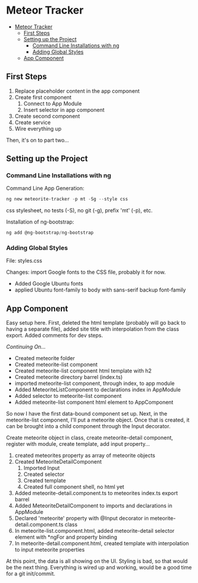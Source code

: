 # Meteor Tracker

- [Meteor Tracker](#meteor-tracker)
  - [First Steps](#first-steps)
  - [Setting up the Project](#setting-up-the-project)
    - [Command Line Installations with ng](#command-line-installations-with-ng)
    - [Adding Global Styles](#adding-global-styles)
  - [App Component](#app-component)

## First Steps

1. Replace placeholder content in the app component
2. Create first component
   1. Connect to App Module
   2. Insert selector in app component
3. Create second component
4. Create service
5. Wire everything up  

Then, it's on to part two...

## Setting up the Project

### Command Line Installations with ng

Command Line App Generation:

```ps1
ng new meteorite-tracker -p mt -Sg --style css
```

css stylesheet, no tests (-S), no git (-g), prefix 'mt' (-p), etc.  

Installation of ng-bootstrap:

```ps1
ng add @ng-bootstrap/ng-bootstrap
```

### Adding Global Styles

File: styles.css  

Changes: import Google fonts to the CSS file, probably it for now.

- Added Google Ubuntu fonts
- applied Ubuntu font-family to body with sans-serif backup font-family

## App Component

Easy setup here. First, deleted the html template (probably will go back to having a separate file), added site title with interpolation from the class export.
Added comments for dev steps.  

*Continuing On...*

- Created meteorite folder
- Created meteorite-list component
- Created meteorite-list component html template with h2
- Created meteorite directory barrel (index.ts)
- imported meteorite-list component, through index, to app module
- Added MeteoriteListComponent to declarations index in AppModule
- Added selector to meteorite-list component
- Added meteorite-list component html element to AppComponent  

So now I have the first data-bound component set up. Next, in the meteorite-list component, I'll put a meteorite object.
Once that is created, it can be brought into a child component through the Input decorator.  

Create meteorite object in class, create meteorite-detail component, register with module, create template, add input property...

1. created meteorites property as array of meteorite objects
2. Created MeteoriteDetailComponent
   1. Imported Input
   2. Created selector
   3. Created template
   4. Created full component shell, no html yet
3. Added meteorite-detail.component.ts to meteorites index.ts export barrel
4. Added MeteoriteDetailComponent to imports and declarations in AppModule
5. Declared 'meteorite' property with @Input decorator in meteorite-detail.component.ts class
6. In meteorite-list.component.html, added meteorite-detail selector element with *ngFor and property binding
7. In meteorite-detail.component.html, created template with interpolation to input meteorite properties  

At this point, the data is all showing on the UI. Styling is bad, so that would be the next thing.
Everything is wired up and working, would be a good time for a git init/commit.
